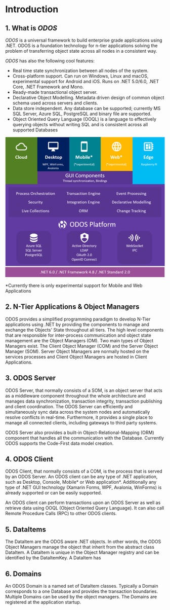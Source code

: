Introduction
===============

## 1. What is *ODOS*

*ODOS* is a universal framework to build enterprise grade applications using .NET.  ODOS is a foundation technology for n-tier applications solving the problem of transferring object state across all nodes in a consistent way. 

*ODOS* has also the following cool features:

* Real time state synchronization between all nodes of the system.
* Cross-platform support. Can run on Windows, Linux and macOS, experimental support for Android and iOS. Runs on .NET 5.0/6.0, .NET Core, .NET Framework and Mono.
* Ready-made transactional object server.
* Declarative Object Modelling. Metadata driven design of common object schema used across servers and clients. 
* Data store independent. Any database can be supported; currently MS SQL Server, Azure SQL, PostgreSQL and binary file are supported.
* Object Oriented Query Language (OOQL) is a language to effectively querying objects without writing SQL and is consistent across all supported Databases

![](../images/ODOS-Framework.png)

*Currently there is only experimental support for Mobile and Web Applications 

## 2. N-Tier Applications & Object Managers

ODOS provides a simplified programming paradigm to develop N-Tier applications using .NET by providing the components to manage and exchange the Objects' State throughout all tiers. The high level components that are responsible for inter-process communication and object state management are the Object Managers (OM). Two main types of Object Managers exist. The Client Object Manager (COM) and the Server Object Manager (SOM). Server Object Managers are normally hosted on the services processes and Client Object Managers are hosted in Client Applications.   

## 3. ODOS Server

ODOS Server, that normally consists of a SOM, is an object server that acts as a middleware component throughout the whole architecture and manages data synchronization, transaction integrity, transaction publishing and client coordination. The ODOS Server can efficiently and simultaneously sync data across the system nodes and automatically resolve conflicts in real-time. Furthermore, it provides a single place to manage all connected clients, including gateways to third party systems.

ODOS Server also provides a built-in Object-Relational-Mapping (ORM) component that handles all the communication with the Database. Currently ODOS supports the Code-First data model creation.

## 4. ODOS Client

ODOS Client, that normally consists of a COM, is the process that is served by an ODOS Server. An ODOS client can be any type of .NET application, such as Desktop, Console, Mobile* or Web application*. Additionally any type of .NET GUI technology (Xamarin Forms, WPF, Avalonia, WinForms) is already supported or can be easily supported. 

An ODOS client can perform transactions upon an ODOS Server as well as retrieve data using OOQL (Object Oriented Query Language). It can also call Remote Procedure Calls (RPC) to other ODOS clients. 

## 5. DataItems

The DataItem are the ODOS aware .NET objects. In other words, the ODOS Object Managers manage the object that inherit from the abstract class DataItem. A DataItem is unique in the Object Manager registry and can be identified by the DataItemKey. A DataItem has 

## 6. Domains

An ODOS Domain is a named set of DataItem classes. Typically a Domain corresponds to a one Database and provides the transaction boundaries. Multiple Domains can be used by the object managers. The Domains are registered at the application startup. 
